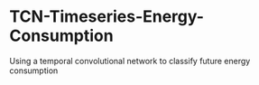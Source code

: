 # TCN-Timeseries-Energy-Consumption
Using a temporal convolutional network to classify future energy consumption
